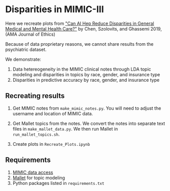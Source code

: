 # Disparities in MIMIC-III

Here we recreate plots from ["Can AI Hep Reduce Disparities in General Medical and Mental Health Care?"](https://journalofethics.ama-assn.org/article/can-ai-help-reduce-disparities-general-medical-and-mental-health-care/2019-02) by Chen, Szolovits, and Ghassemi 2019, (AMA Journal of Ethics)

Because of data proprietary reasons, we cannot share results from the psychiatric dataset. 

We demonstrate:
 1. Data hetereogeneity in the MIMIC clinical notes through LDA topic modeling and disparities in topics by race, gender, and insurance type
 2. Disparities in predictive accuracy by race, gender, and insurance type

## Recreating results

1) Get MIMIC notes from `make_mimic_notes.py`. You will need to adjust the username and location of MIMIC data. 

2) Get Mallet topics from the notes. We convert the notes into separate text files in `make_mallet_data.py`. We then run Mallet in `run_mallet_topics.sh`.

3) Create plots in `Recreate_Plots.ipynb`

## Requirements

1) [MIMIC data access](https://mimic.physionet.org/gettingstarted/access/)
2) [Mallet](http://mallet.cs.umass.edu/download.php) for topic modeling
3) Python packages listed in `requirements.txt`

